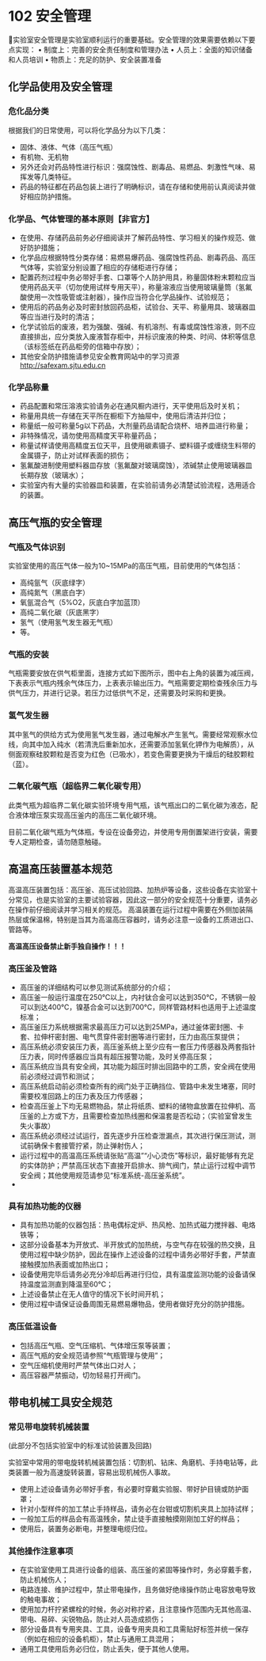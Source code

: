 # 102 安全管理

📌实验室安全管理是实验室顺利运行的重要基础。安全管理的效果需要依赖以下要点实现：
• 制度上：完善的安全责任制度和管理办法
• 人员上：全面的知识储备和人员培训
• 物质上：充足的防护、安全装置准备

## 化学品使用及安全管理

### 危化品分类

根据我们的日常使用，可以将化学品分为以下几类：

- 固体、液体、气体（高压气瓶）
- 有机物、无机物
- 另外还会对药品特性进行标识：强腐蚀性、剧毒品、易燃品、刺激性气味、易挥发等几类特征。
- 药品的特征都在药品包装上进行了明确标识，请在存储和使用前认真阅读并做好相应防护措施。

### 化学品、气体管理的基本原则【非官方】

- 在使用、存储药品前务必仔细阅读并了解药品特性、学习相关的操作规范、做好防护措施；
- 化学品应根据特性分类存储：易燃易爆药品、强腐蚀性药品、剧毒药品、高压气体等，实验室分别设置了相应的存储柜进行存储；
- 配置药剂过程中务必带好手套、口罩等个人防护用具，称量固体粉末颗粒应当使用药品天平（切勿使用试样专用天平），称量溶液应当使用玻璃量筒（氢氟酸使用一次性吸管或注射器），操作应当符合化学品操作、试验规范；
- 使用后的药品务必及时密封放回药品柜，试验台、天平、称量用具、玻璃器皿等应当进行及时的清洁；
- 化学试验后的废液，若为强酸、强碱、有机溶剂、有毒或腐蚀性溶液，则不应直接排出，应分类放入废液暂存柜中，并标识废液的种类、时间、体积等信息（该标签纸在药品柜旁的信箱中存放）；
- 其他安全防护措施请参见安全教育网站中的学习资源 http://safexam.sjtu.edu.cn

### 化学品称量
- 药品配置和常压溶液实验请务必在通风橱内进行，天平使用后及时关机；
- 称量用具统一存储在天平所在橱柜下方抽屉中，使用后清洁并归位；
- 称量纸一般可称量5g以下药品，大剂量药品请配合烧杯、培养皿进行称量；
-  非特殊情况，请勿使用高精度天平称量药品；
-   称量试样请使用高精度五位天平，且使用碳素镊子、塑料镊子或缠绕生料带的金属镊子，防止对试样表面的损伤；
-   氢氟酸进制使用塑料器皿存放（氢氟酸对玻璃腐蚀），浓碱禁止使用玻璃器皿长期存放（玻璃水）；
-   实验室内有大量的实验器皿和装置，在实验前请务必清楚试验流程，选用适合的装置。

## 高压气瓶的安全管理
### 气瓶及气体识别

实验室使用的高压气体一般为10~15MPa的高压气瓶，目前使用的气体包括：
- 高纯氩气（灰底绿字）
- 高纯氮气（黑底白字）
- 氧氩混合气（5%O2，灰底白字加蓝顶）
- 高纯二氧化碳（灰底黑字）
- 氢气（使用氢气发生器无气瓶）
- 等。

### 气瓶的安装

气瓶需要安放在供气柜里面，连接方式如下图所示，图中右上角的装置为减压阀，下表表示气瓶内残余气体压力，上表表示输出压力。气瓶需要定期检查残余压力与供气压力，并进行记录。若压力过低供气不足，还需要及时采购和更换。

### 氢气发生器

其中氢气的供给方式为使用氢气发生器，通过电解水产生氢气。需要经常观察水位线，向其中加入纯水（若清洗后重新加水，还需要添加氢氧化钾作为电解质），从侧面观察硅胶颗粒是否变为红色（已吸水），若变色需要更换为干燥后的硅胶颗粒（蓝）。

### 二氧化碳气瓶（超临界二氧化碳专用）

此类气瓶为超临界二氧化碳实验环境专用气瓶，该气瓶出口的二氧化碳为液态，配合液体增压泵实现高压釜内的高压二氧化碳环境。

目前二氧化碳气瓶为气体瓶，专设在设备旁边，并使用专用倒置架进行安装，需要专人定期检查，请勿随意触碰。

## 高温高压装置基本规范

高温高压装置包括：高压釜、高压试验回路、加热炉等设备，这些设备在实验室十分常见，也是实验室的主要试验容器，因此这一部分的安全规范十分重要，请务必在操作前仔细阅读并学习相关的规范。  高温装置在运行过程中需要在外侧加装隔热层或保温棉，特别是当其为高温高压容器时，请务必注意一设备的工质进出口、管路等。

**高温高压设备禁止新手独自操作！！！**

### 高压釜及管路

- 高压釜的详细结构可以参见测试系统部分的介绍；
- 高压釜一般运行温度在250℃以上，内衬钛合金可以达到350℃，不锈钢一般可以到达400℃，镍基合金可以达到700℃，同样管路材料也适用于上述温度标准；
- 高压釜压力系统根据需求最高压力可以达到25MPa，通过釜体密封圈、卡套、拉伸杆密封圈、电气贯穿件密封圈等进行密封，压力由高压泵提供；
- 高压系统必须安装压力表，高压釜系统上至少应有一套压力传感器及两套指针压力表，同时传感器应当具有超压报警功能，及时关停高压泵；
- 高压系统应当具有安全阀，其功能为超压时排出回路中的工质，安全阀在使用前必须经过调节和测试；
- 高压系统启动前必须检查所有的阀门处于正确挡位、管路中未发生堵塞，同时需要校准回路上的压力表及压力传感器；
- 检查高压釜上下均无易燃物品，禁止将纸质、塑料的储物盒放置在拉伸机、高压釜的上方或下方，且需要检查加热线圈和保温套是否松动；（实验室曾发生失火事故）
- 高压系统必须经过试运行，首先逐步升压检查泄漏点，其次进行保压测试，测试前确保卡套接管拧紧，防止弹射伤人；
- 运行过程中的高温高压系统请张贴“高温”“小心烫伤”等标识，最好能够有充足的实体防护；严禁高压状态下直接开启排水、排气阀门，禁止运行过程中调节安全阀；其他使用规范请参见“标准系统-高压釜系统”。
-
### 具有加热功能的仪器

- 具有加热功能的仪器包括：热电偶标定炉、热风枪、加热式磁力搅拌器、电烙铁等；
-  这部分设备基本为开放式、半开放式的加热统，与空气存在较强的热交换，且使用过程中缺少防护，因此在操作上述设备的过程中请务必带好手套，严禁直接触摸加热表面或加热出口；
-  设备使用完毕后请务必充分冷却后再进行归位，具有温度监测功能的设备请保持温度监测直到降温至60℃；
-  上述设备禁止在无人值守的情况下长时间开机；
-  使用过程中请保证设备周围无易燃易爆物品，使用者做好充分的防护措施。

### 高压低温设备
- 包括高压气瓶、空气压缩机、气体增压泵等装置；
- 高压气瓶的安全规范请参照“气瓶管理与使用”；
- 空气压缩机使用时严禁气体出口对人；
- 高压容器严禁振动，切勿轻易打开阀门。

## 带电机械工具安全规范

### 常见带电旋转机械装置
(此部分不包括实验室中的标准试验装置及回路)

实验室中常用的带电旋转机械装置包括：切割机、钻床、角磨机、手持电钻等，此类装置一般为高速旋转装置，容易出现机械伤人事故。
- 使用上述设备请务必带好手套，有必要时穿戴实验服、带好护目镜或防护面罩；
- 针对小型样件的加工禁止手持样品，请务必在台钳或切割机夹具上加持试样；
- 一般加工后的样品会有高温残余，禁止徒手直接触摸刚刚加工好的样品；
- 使用后，装置务必断电，并整理电缆归位。

### 其他操作注意事项
- 在实验室使用工具进行设备的组装、高压釜的紧固等操作时，务必穿戴手套，防止机械伤人；
- 电路连接、维护过程中，禁止带电操作，且务做好绝缘操作防止电容放电导致的触电事故；
- 使用加力杆拧紧螺栓的时候，务必对称拧紧，且注意操作范围内无其他高温、带电、易碎、尖锐物品，防止对人员造成损伤；
- 部分设备具有专用夹具、工具，设备专用夹具和工具需贴好标签并统一保存（例如在相应的设备机柜），禁止与通用工具混用；
- 通用工具使用后务必归位，防止丢失，便于其他人使用。


